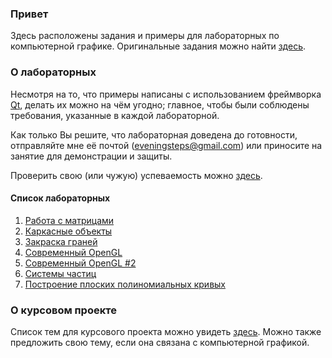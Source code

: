 ### Привет
Здесь расположены задания и примеры для лабораторных по компьютерной графике. Оригинальные задания можно найти [здесь](http://mjcalc.narod.ru/).

### О лабораторных
Несмотря на то, что примеры написаны с использованием фреймворка [Qt](http://qt.io), делать их можно на чём угодно; главное, чтобы были соблюдены требования, указанные в каждой лабораторной.

Как только Вы решите, что лабораторная доведена до готовности, отправляйте мне её почтой (eveningsteps@gmail.com) или приносите на занятие для демонстрации и защиты.

Проверить свою (или чужую) успеваемость можно [здесь](https://docs.google.com/spreadsheets/d/1IO3KfCwihbVSVykgnYxZ56cFoD8qW0UdGky-jFzFRzQ).

#### Список лабораторных
1. [Работа с матрицами](lab1.md)
2. [Каркасные объекты](lab2.md)
3. [Закраска граней](lab3.md)
4. [Современный OpenGL](lab4.md)
5. [Современный OpenGL #2](lab5.md)
6. [Системы частиц](lab6.md)
7. [Построение плоских полиномиальных кривых](lab7.md)

### О курсовом проекте
Список тем для курсового проекта можно увидеть [здесь](termwork.md). Можно также предложить свою тему, если она связана с компьютерной графикой.
